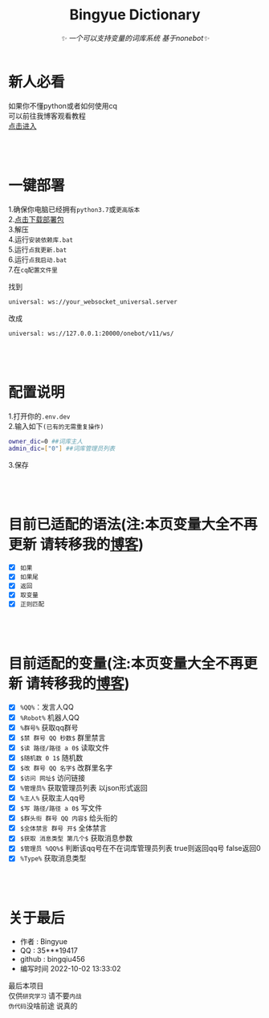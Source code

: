 <div align="center">

# Bingyue Dictionary
_✨ 一个可以支持变量的词库系统 基于nonebot✨_
    <br></br>
</div>

# 新人必看
如果你不懂python或者如何使用cq<br>
可以前往我博客观看教程<br>
[点击进入](http://blog.bingyue.top)<br>

<br></br>

# 一键部署
1.确保你电脑已经拥有``python3.7``或``更高版本``<br>
2.[点击下载部署包](https://github.com/bingqiu456/bingyue-dic/releases/download/0.9.6.1/bingyue-dic.beta0.9.6.1.zip)<br>
3.解压<br>
4.运行``安装依赖库.bat``<br>
5.运行``点我更新.bat``<br>
6.运行``点我启动.bat``<br>
7.在``cq配置文件里`` <br>

找到<br>
```bash
universal: ws://your_websocket_universal.server
```
改成
```bash
universal: ws://127.0.0.1:20000/onebot/v11/ws/
```

<br></br>

# 配置说明
1.打开你的``.env.dev``<br>
2.输入如下``(已有的无需重复操作)``<br>
```bash
owner_dic=0 ##词库主人
admin_dic=["0"] ##词库管理员列表
```
3.保存

<br></br>

# 目前已适配的语法(注:本页变量大全不再更新 请转移我的[博客](http://blog.bingyue.top))
- [x] ``如果``
- [x] ``如果尾``
- [x] ``返回``
- [x] ``取变量``   
- [x] ``正则匹配``

<br></br>

# 目前适配的变量(注:本页变量大全不再更新 请转移我的[博客](http://blog.bingyue.top))
- [x] ``%QQ%``：发言人QQ
- [x] ``%Robot%`` 机器人QQ
- [x] ``%群号%`` 获取qq群号
- [x] ``$禁 群号 QQ 秒数$`` 群里禁言
- [x] ``$读 路径/路径 a 0$`` 读取文件
- [x] ``$随机数 0 1$`` 随机数
- [x] ``$改 群号 QQ 名字$`` 改群里名字
- [x] ``$访问 网址$`` 访问链接
- [x] ``%管理员%`` 获取管理员列表 以json形式返回
- [x] ``%主人%`` 获取主人qq号
- [x] ``$写 路径/路径 a 0$`` 写文件
- [x] ``$群头衔 群号 QQ 内容$`` 给头衔的
- [x] ``$全体禁言 群号 开$`` 全体禁言
- [x] ``$获取 消息类型 第几个$`` 获取消息参数
- [x] ``$管理员 %QQ%$`` 判断该qq号在不在词库管理员列表 true则返回qq号 false返回0
- [x] ``%Type%`` 获取消息类型

<br></br>

# 关于最后

- 作者 : Bingyue
- QQ : 35***19417
- github : bingqiu456
- 编写时间 2022-10-02 13:33:02

最后本项目<br>
仅供`研究学习` 请不要`内战`<br>
`伪代码`没啥前途 说真的<br>

